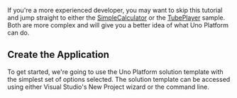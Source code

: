 
If you're a more experienced developer, you may want to skip this tutorial and jump straight to either the [SimpleCalculator](xref:Workshop.SimpleCalc.Overview) or the [TubePlayer](xref:Workshop.TubePlayer.Overview) sample. Both are more complex and will give you a better idea of what Uno Platform can do.

## Create the Application

To get started, we're going to use the Uno Platform solution template with the simplest set of options selected. The solution template can be accessed using either Visual Studio's New Project wizard or the command line.
